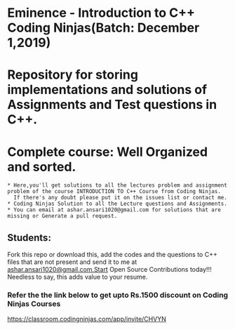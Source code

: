 # Eminence - Introduction to C++ Coding Ninjas(Batch: December 1,2019)
# Repository for storing implementations and solutions of Assignments and Test questions in C++.
# Complete course: Well Organized and sorted.
  
```
* Here,you'll get solutions to all the lectures problem and assignment problem of the course INTRODUCTION TO C++ Course from Coding Ninjas.
  If there's any doubt please put it on the issues list or contact me.
* Coding Ninjas Solution to all the Lecture questions and Assignments.
* You can email at ashar.ansari1020@gmail.com for solutions that are missing or Generate a pull request.
```
## Students:

Fork this repo or download this, add the codes and the questions to C++ files that are not present and send it to me at ashar.ansari1020@gmail.com.Start Open Source Contributions today!!! Needless to say, this adds value to your resume.

### Refer the the link below to get upto Rs.1500 discount on Coding Ninjas Courses
https://classroom.codingninjas.com/app/invite/CHVYN
